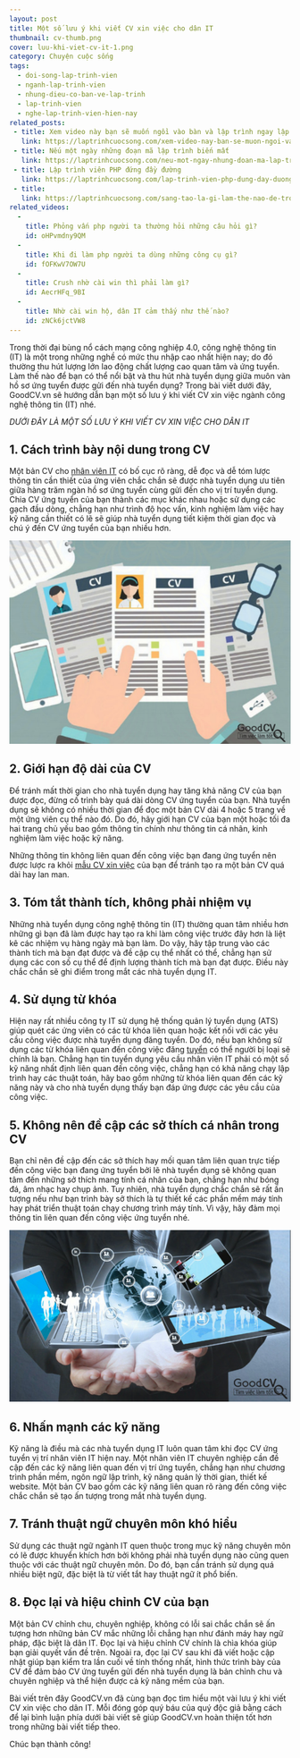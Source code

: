 ```yaml
---
layout: post
title: Một số lưu ý khi viết CV xin việc cho dân IT
thumbnail: cv-thumb.png
cover: luu-khi-viet-cv-it-1.png
category: Chuyện cuộc sống
tags:
  - doi-song-lap-trinh-vien
  - nganh-lap-trinh-vien
  - nhung-dieu-co-ban-ve-lap-trinh
  - lap-trinh-vien
  - nghe-lap-trinh-vien-hien-nay
related_posts:
 - title: Xem video này bạn sẽ muốn ngồi vào bàn và lập trình ngay lập tức
   link: https://laptrinhcuocsong.com/xem-video-nay-ban-se-muon-ngoi-vao-va-lap-trinh-ngay-lap-tuc.html
 - title: Nếu một ngày những đoạn mã lập trình biến mất
   link: https://laptrinhcuocsong.com/neu-mot-ngay-nhung-doan-ma-lap-trinh-bien-mat.html
 - title: Lập trình viên PHP đứng đầy đường
   link: https://laptrinhcuocsong.com/lap-trinh-vien-php-dung-day-duong.html
 - title:
   link: https://laptrinhcuocsong.com/sang-tao-la-gi-lam-the-nao-de-tro-nen-sang-tao.html
related_videos:
  -
    title: Phỏng vấn php người ta thường hỏi những câu hỏi gì?
    id: oHPvmdny9QM
  -
    title: Khi đi làm php người ta dùng những công cụ gì? 
    id: fOFKwV7OW7U
  -
    title: Crush nhờ cài win thì phải làm gì? 
    id: AecrHFq_9BI
  -
    title: Nhờ cài win hộ, dân IT cảm thấy như thế nào? 
    id: zNCk6jctVW8
---
```

Trong thời đại bùng nổ cách mạng công nghiệp 4.0, công nghệ thông tin (IT) là một trong những
nghề có mức thu nhập cao nhất hiện nay; do đó thường thu hút lượng lớn lao động chất lượng cao
quan tâm và ứng tuyển. Làm thế nào để bạn có thể nổi bật và thu hút nhà tuyển dụng giữa muôn
vàn hồ sơ ứng tuyển được gửi đến nhà tuyển dụng? Trong bài viết dưới đây, GoodCV.vn sẽ
hướng dẫn bạn một số lưu ý khi viết CV xin việc ngành công nghệ thông tin (IT) nhé.

*DƯỚI ĐÂY LÀ MỘT SỐ LƯU Ý KHI VIẾT CV XIN VIỆC CHO DÂN IT*

## 1. Cách trình bày nội dung trong CV

Một bản CV cho [nhân viên IT](https://goodcv.vn/t%c3%acm-vi%e1%bb%87c-l%c3%a0m-nh%c3%a2n+vi%c3%aan+it) có bố cục rõ ràng, dễ đọc và dễ tóm lược thông tin cần thiết của
ứng viên chắc chắn sẽ được nhà tuyển dụng ưu tiên giữa hàng trăm ngàn hồ sơ ứng tuyển cùng
gửi đến cho vị trí tuyển dụng. Chia CV ứng tuyển của bạn thành các mục khác nhau hoặc sử dụng
các gạch đầu dòng, chẳng hạn như trình độ học vấn, kinh nghiệm làm việc hay kỹ năng cần thiết
có lẽ sẽ giúp nhà tuyển dụng tiết kiệm thời gian đọc và chú ý đến CV ứng tuyển của bạn nhiều
hơn.

![lưu ý khi viết CV xin việc cho dân IT](images/luu-khi-viet-cv-it-1.png)

## 2. Giới hạn độ dài của CV

Để tránh mất thời gian cho nhà tuyển dụng hay tăng khả năng CV của bạn được đọc, đừng cố
trình bày quá dài dòng CV ứng tuyển của bạn. Nhà tuyển dụng sẽ không có nhiều thời gian để
đọc một bản CV dài 4 hoặc 5 trang về một ứng viên cụ thể nào đó. Do đó, hãy giới hạn CV của
bạn một hoặc tối đa hai trang chủ yếu bao gồm thông tin chính như thông tin cá nhân, kinh
nghiệm làm việc hoặc kỹ năng.

Những thông tin không liên quan đến công việc bạn đang ứng tuyển nên được lược ra khỏi [mẫu
CV xin việc](https://goodcv.vn/mau-cv-xin-viec.html) của bạn để tránh tạo ra một bản CV quá dài hay lan man.

## 3. Tóm tắt thành tích, không phải nhiệm vụ

Những nhà tuyển dụng công nghệ thông tin (IT) thường quan tâm nhiều hơn những gì bạn đã làm
được hay tạo ra khi làm công việc trước đây hơn là liệt kê các nhiệm vụ hàng ngày mà bạn làm.
Do vậy, hãy tập trung vào các thành tích mà bạn đạt được và đề cập cụ thể nhất có thể, chẳng hạn
sử dụng các con số cụ thể để định lượng thành tích mà bạn đạt được. Điều này chắc chắn sẽ ghi
điểm trong mắt các nhà tuyển dụng IT.

## 4. Sử dụng từ khóa

Hiện nay rất nhiều công ty IT sử dụng hệ thống quản lý tuyển dụng (ATS) giúp quét các ứng viên
có các từ khóa liên quan hoặc kết nối với các yêu cầu công việc được nhà tuyển dụng đăng tuyển.
Do đó, nếu bạn không sử dụng các từ khóa liên quan đến công việc đăng [tuyển](https://goodcv.vn/) có thể người bị loại sẽ chính là bạn. Chẳng hạn tin tuyển dụng yêu cầu nhân viên IT phải có một số kỹ năng nhất
định liên quan đến công việc, chẳng hạn có khả năng chạy lập trình hay các thuật toán, hãy bao
gồm những từ khóa liên quan đến các kỹ năng này và cho nhà tuyển dụng thấy bạn đáp ứng được
các yêu cầu của công việc.

## 5. Không nên đề cập các sở thích cá nhân trong CV

Bạn chỉ nên đề cập đến các sở thích hay mối quan tâm liên quan trực tiếp đến công việc bạn đang
ứng tuyển bởi lẽ nhà tuyển dụng sẽ không quan tâm đến những sở thích mang tính cá nhân của
bạn, chẳng hạn như bóng đá, âm nhạc hay chụp ảnh. Tuy nhiên, nhà tuyển dụng chắc chắn sẽ rất
ấn tượng nếu như bạn trình bày sở thích là tự thiết kế các phần mềm máy tính hay phát triển thuật
toán chạy chương trình máy tính. Vì vậy, hãy đảm mọi thông tin liên quan đến công việc ứng
tuyển nhé.

![lưu ý khi viết CV xin việc cho dân IT](images/luu-khi-viet-cv-it-2.png)

## 6. Nhấn mạnh các kỹ năng

Kỹ năng là điều mà các nhà tuyển dụng IT luôn quan tâm khi đọc CV ứng tuyển vị trí nhân viên
IT hiện nay. Một nhân viên IT chuyên nghiệp cần đề cập đến các kỹ năng liên quan đến vị trí ứng
tuyển, chẳng hạn như chương trình phần mềm, ngôn ngữ lập trình, kỹ năng quản lý thời gian,
thiết kế website. Một bản CV bao gồm các kỹ năng liên quan rõ ràng đến công việc chắc chắn sẽ
tạo ấn tượng trong mắt nhà tuyển dụng.

## 7. Tránh thuật ngữ chuyên môn khó hiểu

Sử dụng các thuật ngữ ngành IT quen thuộc trong mục kỹ năng chuyên môn có lẽ được khuyển
khích hơn bởi không phải nhà tuyển dụng nào cũng quen thuộc với các thuật ngữ chuyên môn.
Do đó, bạn cần tránh sử dụng quá nhiều biệt ngữ, đặc biệt là từ viết tắt hay thuật ngữ ít phổ biến.

## 8. Đọc lại và hiệu chỉnh CV của bạn

Một bản CV chỉnh chu, chuyên nghiệp, không có lỗi sai chắc chắn sẽ ấn tượng hơn những bản
CV mắc những lỗi chẳng hạn như đánh máy hay ngữ pháp, đặc biệt là dân IT. Đọc lại và hiệu
chỉnh CV chính là chìa khóa giúp bạn giải quyết vấn đề trên. Ngoài ra, đọc lại CV sau khi đã viết
hoặc cập nhật giúp bạn kiểm tra lần cuối về tính thống nhất, hình thức trình bày của CV để đảm
bảo CV ứng tuyển gửi đến nhà tuyển dụng là bản chỉnh chu và chuyên nghiệp và thể hiện được
cả kỹ năng mềm của bạn.

Bài viết trên đây GoodCV.vn đã cùng bạn đọc tìm hiểu một vài lưu ý khi viết CV xin việc cho
dân IT. Mỗi đóng góp quý báu của quý độc giả bằng cách để lại bình luận phía dưới bài viết sẽ
giúp GoodCV.vn hoàn thiện tốt hơn trong những bài viết tiếp theo.

Chúc bạn thành công!